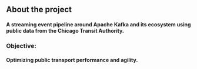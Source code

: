 ## About the project

#### A streaming event pipeline around Apache Kafka and its ecosystem using public data from the Chicago Transit Authority.
### Objective:
#### Optimizing public transport performance and agility. 
